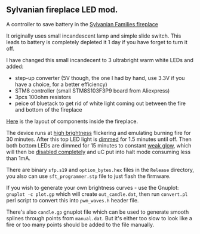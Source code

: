 ## Sylvanian fireplace LED mod. ##

A controller to save battery in the [Sylvanian Families fireplace][1]

It originally uses small incandescent lamp and simple slide switch. 
This leads to battery is completely depleted it 1 day if you have forget to turn it off.

I have changed this small incandecent to 3 ultrabright warm white LEDs and added:
- step-up converter (5V though, the one I had by hand, use 3.3V if you have a choice, for a better efficiency)
- STM8 controller (small STM8S103F3P9 board from Aliexpress)
- 3pcs 100ohm resistors
- peice of bluetack to get rid of white light coming out between the fire and bottom of the fireplace

[Here][6] is the layout of components inside the fireplace.

The device runs at [high brightness][2] flickering and emulating burning fire for 30 minutes.
After this top LED light is [dimmed][3] for 1.5 minutes until off.
Then both bottom LEDs are dimmed for 15 minutes to constant [weak glow][4], 
which will then be [disabled completely][5] and uC put into halt mode consuming less than 1mA.

There are binary `sfp.s19` and `option_bytes.hex` files in the `Release` directory, you also can use `sft_programmer.stp` file to just flash the firmware.

If you wish to generate your own brightness curves - use the Gnuplot: `gnuplot -c plot.gp` which will create `out_candle.dat`, then run `convert.pl` perl script to convert this into `pwm_waves.h` header file.

There's also `candle.gp` gnuplot file which can be used to generate smooth splines through points from `manual.dat`. But it's either too slow to look like a fire or too many points should be added to the file manually.

[1]:http://sylvanianfamilies.net/uk/catalog/item_detail.php?product_id=572
[2]:images/3led1.6v.jpg
[3]:images/2leds1.6v.jpg
[4]:images/2leds_glow1.6v.jpg 
[5]:images/sleeping.jpg
[6]:images/layout.jpg
